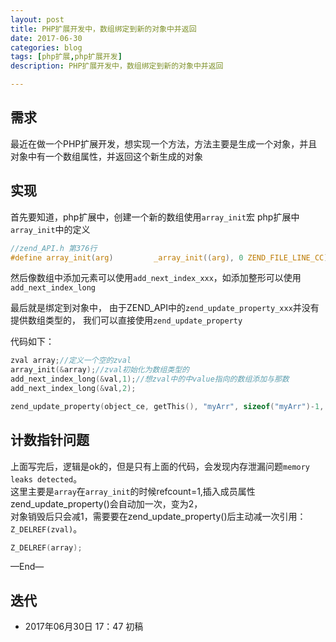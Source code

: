 ```yaml
---
layout: post
title: PHP扩展开发中，数组绑定到新的对象中并返回
date: 2017-06-30
categories: blog
tags: [php扩展,php扩展开发]
description: PHP扩展开发中，数组绑定到新的对象中并返回

---
```


## 需求

最近在做一个PHP扩展开发，想实现一个方法，方法主要是生成一个对象，并且对象中有一个数组属性，并返回这个新生成的对象


## 实现
首先要知道，php扩展中，创建一个新的数组使用`array_init`宏
php扩展中`array_init`中的定义

```c
//zend_API.h 第376行
#define array_init(arg)			_array_init((arg), 0 ZEND_FILE_LINE_CC)
```

然后像数组中添加元素可以使用`add_next_index_xxx`，如添加整形可以使用`add_next_index_long`

最后就是绑定到对象中，
由于ZEND_API中的`zend_update_property_xxx`并没有提供数组类型的，
我们可以直接使用`zend_update_property`

代码如下：

```c
zval array;//定义一个空的zval
array_init(&array);//zval初始化为数组类型的
add_next_index_long(&val,1);//想zval中的中value指向的数组添加与那数
add_next_index_long(&val,2);

zend_update_property(object_ce, getThis(), "myArr", sizeof("myArr")-1, &array);//添加到对象中

```

## 计数指针问题

上面写完后，逻辑是ok的，但是只有上面的代码，会发现内存泄漏问题`memory leaks detected`。  
这里主要是`array`在`array_init`的时候refcount=1,插入成员属性zend_update_property()会自动加一次，变为2，  
对象销毁后只会减1，需要要在zend_update_property()后主动减一次引用：`Z_DELREF(zval)`。  


```c
Z_DELREF(array);
```





—End—


## 迭代

* 2017年06月30日 17：47 初稿


